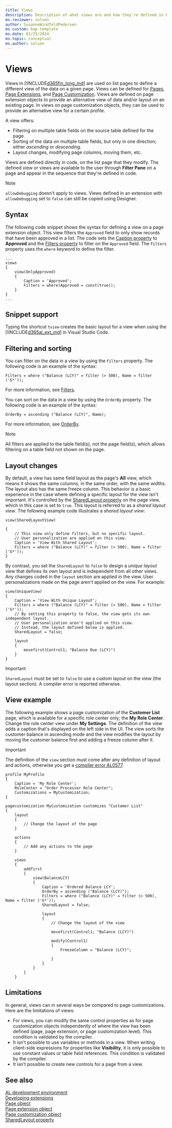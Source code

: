 ```yaml
---
title: Views
description: Description of what views are and how they're defined in Business Central.
ms.reviewer: solsen
author: SusanneWindfeldPedersen
ms.custom: bap-template
ms.date: 01/25/2024
ms.topic: conceptual
ms.author: solsen
---
```


# Views

Views in [!INCLUDE[d365fin_long_md](includes/d365fin_long_md.md)] are used on list pages to define a different view of the data on a given page. Views can be defined for [Pages](devenv-page-object.md), [Page Extensions](devenv-page-ext-object.md), and [Page Customization](devenv-page-customization-object.md). Views are defined on page extension objects to provide an alternative view of data and/or layout on an existing page. In views on page customization objects, they can be used to provide an alternative view for a certain profile.

A view offers:

- Filtering on multiple table fields on the source table defined for the page.
- Sorting of the data on multiple table fields, but only in one direction; either *ascending* or *descending*.
- Layout changes, modifying page columns, moving them, etc. 

Views are defined directly in code, on the list page that they modify. The defined view or views are available to the user through **Filter Pane** on a page and appear in the sequence that they're defined in code.

> [!NOTE]  
> `allowDebugging` doesn't apply to views. Views defined in an extension with `allowDebugging` set to `false` can still be copied using Designer.

## Syntax

The following code snippet shows the syntax for defining a view on a page extension object. This view filters the `Approved` field to only show records that have been approved in a list. The code sets the [Caption property](properties/devenv-caption-property.md) to **Approved** and the [Filters property](properties/devenv-filters-property.md) to filter on the `Approved` field. The `Filters` property uses the `where` keyword to define the filter.

```al
...
views
{
    view(OnlyApproved)
    {
        Caption = 'Approved';
        Filters = where(Approved = const(true));
    }
}
...
```

## Snippet support

Typing the shortcut `tview` creates the basic layout for a view when using the [!INCLUDE[d365al_ext_md](../includes/d365al_ext_md.md)] in Visual Studio Code.

## Filtering and sorting

You can filter on the data in a view by using the `Filters` property. The following code is an example of the syntax:

```AL
Filters = where ("Balance (LCY)" = filter (> 500), Name = filter ('G*'));
```

For more information, see [Filters](properties/devenv-filters-property.md).

You can sort on the data in a view by using the `OrderBy` property. The following code is an example of the syntax:

```AL
OrderBy = ascending ("Balance (LCY)", Name);
```

For more information, see [OrderBy](properties/devenv-orderby-property.md).

> [!NOTE]
> All filters are applied to the table field(s), not the page field(s), which allows filtering on a table field not shown on the page.

## Layout changes

By default, a view has same field layout as the page's **All** view, which means it shows the same columns, in the same order, with the same widths. The layout also has the same freeze column. This behavior is a basic experience in the case where defining a specific layout for the view isn't important. It's controlled by the [SharedLayout property](properties/devenv-sharedlayout-property.md) on the page view, which in this case is set to `true`. This layout is referred to as a *shared layout view*. The following example code illustrates a *shared layout view*:

```al
view(SharedLayoutView) 

{ 
    // This view only define filters, but no specific layout. 
    // User personalization are applied on this view. 
    Caption = 'View With Shared Layout'; 
    Filters = where ("Balance (LCY)" = filter (> 500), Name = filter ('G*')); 
} 
```

By contrast, you set the `SharedLayout` to `false` to design a *unique layout view* that defines its own layout and is independent from all other views. Any changes coded in the `layout` section are applied in the view. User personalizations made on the page aren't applied on the view. For example:

```al
view(UniqueView)
{
    Caption = 'View With Unique Layout';
    Filters = where ("Balance (LCY)" = filter (> 500), Name = filter ('G*')); 
    // By setting this property to false, the view gets its own independent layout.
    // User personalization aren't applied on this view.
    // Instead, the layout defined below is applied.
    SharedLayout = false;
    
    layout
    {
        movefirst(Control1; "Balance Due (LCY)")
    }
}
```

> [!IMPORTANT]
> `SharedLayout` must be set to `false` to use a custom layout on the view (the layout section). A compiler error is reported otherwise.

## View example

The following example shows a page customization of the **Customer List** page, which is available for a specific role center only; the **My Role Center**. Change the role center view under **My Settings**. The definition of the view adds a caption that's displayed on the left side in the UI. The view sorts the customer balance in ascending mode and the view modifies the layout by moving the customer balance first and adding a freeze column after it.

> [!IMPORTANT]  
> The definition of the `view` section must come after any definition of layout and actions, otherwise you get a [compiler error AL0577](diagnostics/diagnostic-al577.md).

```AL
profile MyProfile
{
    Caption = 'My Role Center';
    RoleCenter = "Order Processor Role Center";
    Customizations = MyCustomization;
}

pagecustomization MyCustomization customizes "Customer List"
{
    layout
    {
        // Change the layout of the page
    }

    actions
    {
        // Add any actions to the page
    }

    views
    {
        addfirst
        {
            view(BalanceLCY)
            {
                Caption = 'Ordered Balance LCY';
                OrderBy = ascending ("Balance (LCY)");
                Filters = where ("Balance (LCY)" = filter (> 500), Name = filter ('G*'));
                SharedLayout = false;

                layout
                {
                    // Change the layout of the view

                    movefirst(Control1; "Balance (LCY)")

                    modify(Control1)
                    {
                        FreezeColumn = "Balance (LCY)";

                    }
                }
            }
        }
    }
```

## Limitations

In general, views can in several ways be compared to page customizations. Here are the limitations of views:

- For views, you can modify the same control properties as for page customization objects independently of where the view has been defined (page, page extension, or page customization level). This condition is validated by the compiler. 
- It isn't possible to use variables or methods in a view. When writing client-side expressions for properties like **Visibility**, it is only possible to use constant values or table field references. This condition is validated by the compiler.
- It isn't possible to create new controls for a page from a view.

## See also
  
[AL development environment](devenv-reference-overview.md)  
[Developing extensions](devenv-dev-overview.md)  
[Page object](devenv-page-object.md)  
[Page extension object](devenv-page-ext-object.md)  
[Page customization object](devenv-page-customization-object.md)  
[SharedLayout property](properties/devenv-sharedlayout-property.md)
